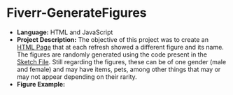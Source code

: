 # Fiverr-GenerateFigures

* **Language:** HTML and JavaScript
* **Project Description:** The objective of this project was to create an [HTML Page](/index.html) that at each refresh showed a different figure and its name. The figures are randomly generated using the code present in the [Sketch File](/sketch.js). Still regarding the figures, these can be of one gender (male and female) and may have items, pets, among other things that may or may not appear depending on their rarity.
* **Figure Example:**

